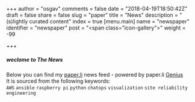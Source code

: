+++
author = "osgav"
comments = false
date = "2018-04-19T18:50:42Z"
draft = false
share = false
slug = "paper"
title = "News"
description = "(s)lightly curated content"
index = true
[menu.main]
name = "newspaper"
identifier = "newspaper"
post = "<span class=\"icon-gallery\"></span>"
weight = -99

+++

##### weclome to The News

Below you can find my [paper.li](https://paper.li/learn-more.html) news feed - powered by paper.li [Genius](https://blog.paper.li/2016/01/14/find-the-best-content-with-paper-lis-genius-source/)<br />
It is sourced from the following keywords:<br />
`AWS` `ansible` `raspberry pi` `python` `chatops` `visualization` `site reliability engineering`

